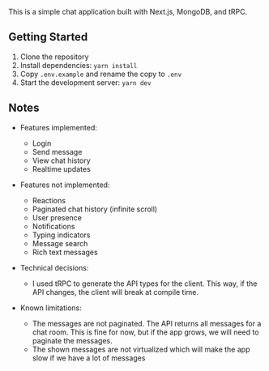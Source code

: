 This is a simple chat application built with Next.js, MongoDB, and tRPC.

## Getting Started

1. Clone the repository
2. Install dependencies: `yarn install`
3. Copy `.env.example` and rename the copy to `.env`
4. Start the development server: `yarn dev`

## Notes
- Features implemented:
  - Login
  - Send message
  - View chat history
  - Realtime updates

- Features not implemented:
  - Reactions
  - Paginated chat history (infinite scroll)
  - User presence
  - Notifications
  - Typing indicators
  - Message search
  - Rich text messages

- Technical decisions:
  - I used tRPC to generate the API types for the client. This way, if the API changes, the client will break at compile time.

- Known limitations:
  - The messages are not paginated. The API returns all messages for a chat room. This is fine for now, but if the app grows, we will need to paginate the messages.
  - The shown messages are not virtualized which will make the app slow if we have a lot of messages
